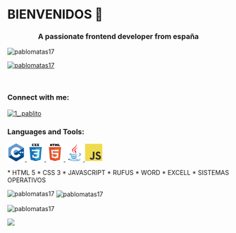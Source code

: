 # BIENVENIDOS 👋

<h3 align="center">A passionate frontend developer from españa</h3>

<p align="left"> <img src="https://komarev.com/ghpvc/?username=pablomatas17&label=Profile%20views&color=0e75b6&style=flat" alt="pablomatas17" /> </p>

<p align="left"> <a href="https://github.com/ryo-ma/github-profile-trophy"><img src="https://github-profile-trophy.vercel.app/?username=pablomatas17" alt="pablomatas17" /></a> </p>

<p align="left"> <a href="https://twitter.com/" target="blank"><img src="https://img.shields.io/twitter/follow/?logo=twitter&style=for-the-badge" alt="" /></a> </p>

<h3 align="left">Connect with me:</h3>
<p align="left">
<a href="https://instagram.com/1_.pablito" target="blank"><img align="center" src="https://raw.githubusercontent.com/rahuldkjain/github-profile-readme-generator/master/src/images/icons/Social/instagram.svg" alt="1_.pablito" height="30" width="40" /></a>
</p>

<h3 align="left">Languages and Tools:</h3>
<p align="left"> <a href="https://www.w3schools.com/cpp/" target="_blank" rel="noreferrer"> <img src="https://raw.githubusercontent.com/devicons/devicon/master/icons/cplusplus/cplusplus-original.svg" alt="cplusplus" width="40" height="40"/> </a> <a href="https://www.w3schools.com/css/" target="_blank" rel="noreferrer"> <img src="https://raw.githubusercontent.com/devicons/devicon/master/icons/css3/css3-original-wordmark.svg" alt="css3" width="40" height="40"/> </a> <a href="https://www.w3.org/html/" target="_blank" rel="noreferrer"> <img src="https://raw.githubusercontent.com/devicons/devicon/master/icons/html5/html5-original-wordmark.svg" alt="html5" width="40" height="40"/> </a> <a href="https://www.java.com" target="_blank" rel="noreferrer"> <img src="https://raw.githubusercontent.com/devicons/devicon/master/icons/java/java-original.svg" alt="java" width="40" height="40"/> </a> <a href="https://developer.mozilla.org/en-US/docs/Web/JavaScript" target="_blank" rel="noreferrer"> <img src="https://raw.githubusercontent.com/devicons/devicon/master/icons/javascript/javascript-original.svg" alt="javascript" width="40" height="40"/> </a> </p>
* HTML 5
* CSS 3
* JAVASCRIPT
* RUFUS
* WORD
* EXCELL
* SISTEMAS OPERATIVOS

<p><img align="left" src="https://github-readme-stats.vercel.app/api/top-langs?username=pablomatas17&show_icons=true&locale=en&layout=compact" alt="pablomatas17" /></p>

<p>&nbsp;<img align="center" src="https://github-readme-stats.vercel.app/api?username=pablomatas17&show_icons=true&locale=en" alt="pablomatas17" /></p>

<p><img align="center" src="https://github-readme-streak-stats.herokuapp.com/?user=pablomatas17&" alt="pablomatas17" /></p>


![](https://komarev.com/ghpvc/?username=PabloMatas17&color=green)
